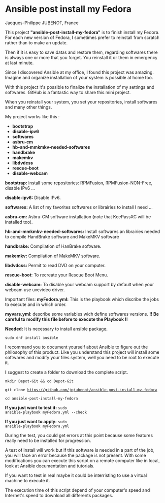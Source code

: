 # Ansible post install my Fedora
Jacques-Philippe JUBENOT, France

<p>This project <strong>"ansible-post-install-my-fedora"</strong> is to finish install my Fedora.
For each new version of Fedora, I sometimes prefer to reinstall from scratch rather than to make
an update.</p>
<p>Then if it is easy to save datas and restore them, regarding softwares there is always
one or more that you forget. You reinstall it or them in emergency at last minute.</p>
<p>Since I discovered Ansible at my office, I found this project was amazing.
Imagine and organize installation of your system is possible at home too.</p>
<p>With this project it's possible to finalize the installation of my settings and softwares.
GitHub is a fantastic way to share this mini project.</p>
<p>When you reinstall your system, you set your repositories, install softwares and
many other things.</p>

My project works like this :
- <strong>bootstrap</strong>
- <strong>disable-ipv6</strong>
- <strong>softwares</strong>
- <strong>asbru-cm</strong>
- <strong>hb-and-mmkmkv-needed-softwares</strong>
- <strong>handbrake</strong>
- <strong>makemkv</strong>
- <strong>libdvdcss</strong>
- <strong>rescue-boot</strong>
- <strong>disable-webcam</strong>

<strong>bootstrap:</strong> Install some repositories: RPMFusion, RPMFusion-NON-Free, disable IPv6 ...

<strong>disable-ipv6:</strong> Disable IPv6.

<strong>softwares:</strong> A list of my favorites softwares or librairies to install I need ...

<strong>asbru-cm:</strong> Asbru-CM software installation (note that KeePassXC will be installed too).

<strong>hb-and-mmkmkv-needed-softwares:</strong> Install softwares an librairies needed to
compile HandBrake software and MakeMKV software

<strong>handbrake:</strong> Compilation of HanBrake software.

<strong>makemkv:</strong>  Compilation of MakeMKV software.

<strong>libdvdcss:</strong>  Permit to read DVD on your computer.

<strong>rescue-boot:</strong> To recreate your Rescue Boot Menu.

<strong>disable-webcam:</strong> To disable your webcam support by default when your webcam use uvcvideo driver.

Important files:
<strong>myFedora.yml:</strong> This is the playbook which discribe the jobs to execute and in which order.

<strong>myvars.yml:</strong> describe some variables wich define softwares versions.
<strong>!! Be careful to modify this file before to execute the Playbook !!</strong>

<strong>Needed:</strong>
It is necessary to install ansible package.

<code>sudo dnf install ansible</code>

I recommand you to document yourself about Ansible to figure out the philosophy of this product.
Like you understand this project will install some softwares and modify your files system,
well you need to be root to execute it.

I suggest to create a folder to download the complete script.

<code>mkdir Depot-Git && cd Depot-Git</code>

<code>git clone https://github.com/jpjubenot/ansible-post-install-my-fedora</code>

<code>cd ansible-post-install-my-fedora</code>

<strong>If you just want to test it:</strong> <code>sudo ansible-playbook myFedora.yml --check</code>

<strong>If you just want to apply:</strong> <code>sudo ansible-playbook myFedora.yml</code>

<p>During the test, you could get errors at this point because some features really need
to be installed for progression.</p>
<p>A test of install will work but if this software is needed in a part of the job, you will
face an error because the package is not present. With some modifications you can
execute this script on a remote computer like in local, look at Ansible documentation
and tutorials.</p>
<p>If you want to test in real maybe it could be interristing to use a virtual machine to
execute it.</p>
<p>The execution time of this script depend of your computer's speed and Internet's
speed to download all differents packages.</p>
